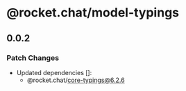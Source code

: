 # @rocket.chat/model-typings

## 0.0.2

### Patch Changes

- Updated dependencies []:
  - @rocket.chat/core-typings@6.2.6
